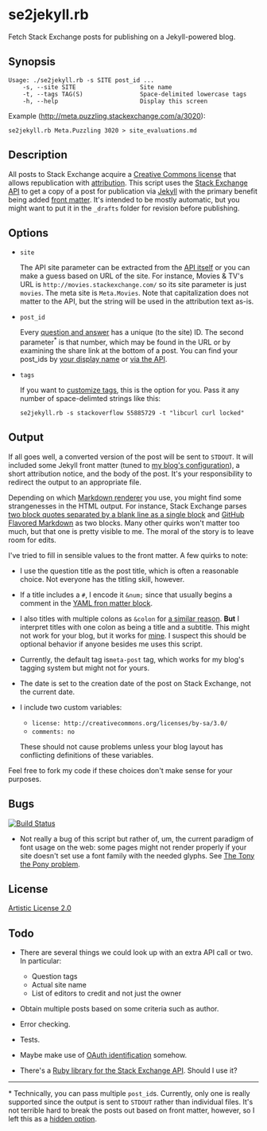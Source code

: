 # se2jekyll.rb

Fetch Stack Exchange posts for publishing on a Jekyll-powered blog.

## Synopsis

```
Usage: ./se2jekyll.rb -s SITE post_id ...
    -s, --site SITE                  Site name
    -t, --tags TAG(S)                Space-delimited lowercase tags
    -h, --help                       Display this screen
```

Example (http://meta.puzzling.stackexchange.com/a/3020):

    se2jekyll.rb Meta.Puzzling 3020 > site_evaluations.md
   
## Description

All posts to Stack Exchange acquire a
[Creative Commons license](http://creativecommons.org/licenses/by-sa/3.0/)
that allows republication with
[attribution](http://blog.stackoverflow.com/2009/06/attribution-required/). This
script uses the
[Stack Exchange API](http://api.stackexchange.com/docs) to get a copy
of a post for publication via [Jekyll](http://jekyllrb.com/docs/home/)
with the primary benefit being added
[front matter](http://jekyllrb.com/docs/frontmatter/). It's intended
to be mostly automatic, but you might want to put it in the `_drafts`
folder for revision before publishing.

## Options

* `site`

  The API site parameter can be extracted from the
  [API itself](http://api.stackexchange.com/docs/sites#filter=!.UDMsw.ggx2QiCOe&run=true)
  or you can make a guess based on URL of the site. For instance,
  Movies & TV's URL is `http://movies.stackexchange.com/` so its site
  parameter is just `movies`. The meta site is `Meta.Movies`. Note
  that capitalization does not matter to the API, but the string will be used
  in the attribution text as-is.

* `post_id`

  Every
  [question and answer](http://meta.stackexchange.com/a/36716/1438)
  has a unique (to the site) ID. The second parameter<sup>*</sup> is
  that number, which may be found in the URL or by examining the share
  link at the bottom of a post. You can find your post_ids by
  [your display name](http://data.stackexchange.com/stackoverflow/query/316319/all-my-posts?Name=)
  or
  [via the API](https://api.stackexchange.com/docs/me-posts#pagesize=100&order=desc&sort=creation&filter=!-.5dQYOim_ef&site=stackoverflow&run=true).

* `tags`

  If you want to
  [customize tags](https://github.com/pattex/jekyll-tagging), this is
  the option for you. Pass it any number of space-delimted strings
  like this:

   ```
   se2jekyll.rb -s stackoverflow 55885729 -t "libcurl curl locked" 
   ```

## Output

If all goes well, a converted version of the post will be sent to
`STDOUT`. It will included some Jekyll front matter (tuned to
[my blog's configuration](https://github.com/jericson/jericson.github.io)),
a short attribution notice, and the body of the post. It's your
responsibility to redirect the output to an appropriate file.

Depending on which
[Markdown renderer](http://jekyllrb.com/docs/configuration/) you use,
you might find some strangenesses in the HTML output. For instance,
Stack Exchange parses
[two block quotes separated by a blank line as a single block](http://spec.commonmark.org/0.19/#example-154)
and
[GitHub Flavored Markdown](https://help.github.com/articles/github-flavored-markdown/)
as two blocks. Many other quirks won't matter too much, but that one
is pretty visible to me. The moral of the story is to leave room for
edits.

I've tried to fill in sensible values to the front matter. A few quirks to note:

* I use the question title as the post title, which is often a
  reasonable choice. Not everyone has the titling skill, however.

* If a title includes a `#`, I encode it `&num;` since that usually
  begins a comment in the
  [YAML fron matter block](https://jekyllrb.com/docs/front-matter/).

* I also titles with multiple colons as `&colon` for
  [a similar reason](https://github.com/jekyll/jekyll/issues/549). **But**
  I interpret titles with one colon as being a title and a
  subtitle. This might not work for your blog, but it works for
  [mine](https://github.com/jericson/jericson.github.io). I suspect
  this should be optional behavior if anyone besides me uses this
  script.

* Currently, the default tag is`meta-post` tag, which works for my
  blog's tagging system but might not for yours. 

* The date is set to the creation date of the post on Stack Exchange, not the current date.

* I include two custom variables:

  * `license: http://creativecommons.org/licenses/by-sa/3.0/`
  * `comments: no`

  These should not cause problems unless your blog layout has
  conflicting definitions of these variables.

Feel free to fork my code if these choices don't make sense for your purposes.

## Bugs

[![Build Status](https://travis-ci.org/jericson/se2jekyll.rb.svg?branch=master)](https://travis-ci.org/jericson/se2jekyll.rb)

* Not really a bug of this script but rather of, um, the current
  paradigm of font usage on the web: some pages might not render
  properly if your site doesn't set use a font family with the needed
  glyphs. See
  [The Tony the Pony problem](https://jericson.github.io/2018/12/17/tony_the_pony.html). 

## License

[Artistic License 2.0](https://github.com/jericson/se2jekyll.rb/blob/master/LICENSE)

## Todo

* There are several things we could look up with an extra API call or two. In particular:

  * Question tags
  * Actual site name
  * List of editors to credit and not just the owner

* Obtain multiple posts based on some criteria such as author.

* Error checking.

* Tests.

* Maybe make use of [OAuth identification](https://api.stackexchange.com/docs/authentication) somehow.
  <!-- http://stackapps.com/apps/oauth/view/4850 -->

* There's a
  [Ruby library for the Stack Exchange API](https://github.com/raysrashmi/ruby-stackoverflow). Should
  I use it?

---

\* Technically, you can pass multiple `post_id`s. Currently, only
      one is really supported since the output is sent to `STDOUT`
      rather than individual files. It's not terrible hard to break
      the posts out based on front matter, however, so I left this as
      a
      [hidden option](http://www.in-n-out.com/menu/not-so-secret-menu.aspx).

<!--  LocalWords:  jekyll rb LocalWords sa se md frontmatter Todo io
 -->
<!--  LocalWords:  STDOUT aspx renderer strangenesses GitHub
 -->
<!--  LocalWords:  creativecommons stackoverflow
 -->
